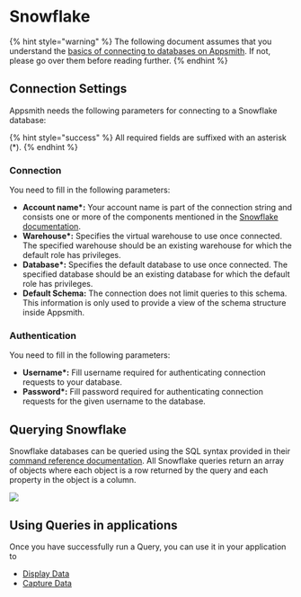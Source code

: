 # Snowflake

{% hint style="warning" %}
The following document assumes that you understand the [basics of connecting to databases on Appsmith](../core-concepts/connecting-to-data-sources/connecting-to-databases.md). If not, please go over them before reading further.
{% endhint %}

## Connection Settings

Appsmith needs the following parameters for connecting to a Snowflake database:

{% hint style="success" %}
All required fields are suffixed with an asterisk \(\*\).
{% endhint %}

### **Connection**

You need to fill in the following parameters:

* **Account name\*:** Your account name is part of the connection string and consists one or more of the components mentioned in the [Snowflake documentation](https://docs.snowflake.com/en/user-guide/admin-account-identifier.html).
* **Warehouse\*:** Specifies the virtual warehouse to use once connected. The specified warehouse should be an existing warehouse for which the default role has privileges.
* **Database\*:** Specifies the default database to use once connected. The specified database should be an existing database for which the default role has privileges.
* **Default Schema:** The connection does not limit queries to this schema. This information is only used to provide a view of the schema structure inside Appsmith.

### **Authentication**

You need to fill in the following parameters:

* **Username\*:** Fill username required for authenticating connection requests to your database.
* **Password\*:** Fill password required for authenticating connection requests for the given username to the database. 

## Querying Snowflake

Snowflake databases can be queried using the SQL syntax provided in their [command reference documentation](https://docs.snowflake.com/en/sql-reference-commands.html). All Snowflake queries return an array of objects where each object is a row returned by the query and each property in the object is a column.

![](../.gitbook/assets/snowflake.gif)

## Using Queries in applications

Once you have successfully run a Query, you can use it in your application to

* [Display Data](../core-concepts/displaying-data-read/)
* [Capture Data](../core-concepts/capturing-data-write/)

